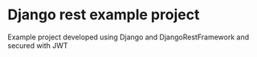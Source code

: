 # Django rest example project

Example project developed using Django and DjangoRestFramework and secured with JWT
